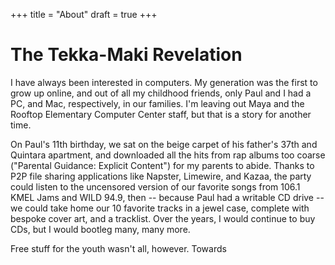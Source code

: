 +++
title = "About"
draft = true
+++

<!-- Outline -->

 <!-- 
 - ch 1: Recommender Revelation Over Tekka-Maki
    - built PC
    - allude to the Rooftop Computer Room
    - IRC, P2P, TCP, BitTorrent
    - wandering in the desert
      - fun jobs post-college: Creme Brulee, Cafe Zoetrope, and Pono Music
      - the turning point: Adam and Kevin break down the reccomender system
    - bootcamp
  - ch 2: Looking to Break In Mid-Pandemic
    - intership: unpaid
    - the Covid-19 pandemic sends everybody home
    - teaching web development in the remote work era:
      - co-working space
      - Operation Spark
      - flight to Spokane
    - my first contract: Syngenta
    - in the money
-->

# The Tekka-Maki Revelation

I have always been interested in computers. My generation was the first to grow up online, and out of all my childhood friends, only Paul and I had a PC, and Mac, respectively, in our families. I'm leaving out Maya and the Rooftop Elementary Computer Center staff, but that is a story for another time.

On Paul's 11th birthday, we sat on the beige carpet of his father's 37th and Quintara apartment, and downloaded all the hits from rap albums too coarse ("Parental Guidance: Explicit Content") for my parents to abide. Thanks to P2P file sharing applications like Napster, Limewire, and Kazaa, the party could listen to the uncensored version of our favorite songs from 106.1 KMEL Jams and WILD 94.9, then -- because Paul had a writable CD drive -- we could take home our 10 favorite tracks in a jewel case, complete with bespoke cover art, and a tracklist. Over the years, I would continue to buy CDs, but I would bootleg many, many more.

Free stuff for the youth wasn't all, however. Towards
